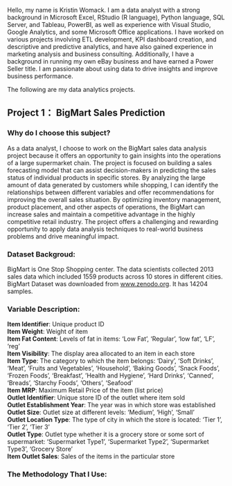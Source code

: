 Hello, my name is Kristin Womack. I am a data analyst with a strong background in Microsoft Excel, RStudio (R language), Python language, SQL Server, and Tableau, PowerBI, as well as experience with Visual Studio, Google Analytics, and some Microsoft Office applications. I have worked on various projects involving ETL development, KPI dashboard creation, and descriptive and predictive analytics, and have also gained experience in marketing analysis and business consulting. Additionally, I have a background in running my own eBay business and have earned a Power Seller title. I am passionate about using data to drive insights and improve business performance.  

The following are my data analytics projects.   

## Project 1： BigMart Sales Prediction  
### Why do I choose this subject?   
As a data analyst, I choose to work on the BigMart sales data analysis project because it offers an opportunity to gain insights into the operations of a large supermarket chain. The project is focused on building a sales forecasting model that can assist decision-makers in predicting the sales status of individual products in specific stores. By analyzing the large amount of data generated by customers while shopping, I can identify the relationships between different variables and offer recommendations for improving the overall sales situation. By optimizing inventory management, product placement, and other aspects of operations, the BigMart can increase sales and maintain a competitive advantage in the highly competitive retail industry. The project offers a challenging and rewarding opportunity to apply data analysis techniques to real-world business problems and drive meaningful impact.    
    
### Dataset Backgroud:   
BigMart is One Stop Shopping center. The data scientists collected 2013 sales data which included 1559 products across 10 stores in different cities. BigMart Dataset was downloaded from www.zenodo.org. It has 14204 samples.  

### Variable Description: 
**Item Identifier**: Unique product ID  
**Item Weight**: Weight of item  
**Item Fat Content**: Levels of fat in items: ‘Low Fat’, ‘Regular’, ‘low fat’, ‘LF’, ‘reg’  
**Item Visibility**: The display area allocated to an item in each store  
**Item Type**: The category to which the item belongs: ‘Dairy’, ‘Soft Drinks’, ‘Meat’, ‘Fruits and Vegetables’, ‘Household’, ‘Baking Goods’, ‘Snack Foods’, ‘Frozen Foods’, ‘Breakfast’, ’Health and Hygiene’, ‘Hard Drinks’, ‘Canned’, ‘Breads’, ‘Starchy Foods’, ‘Others’, ‘Seafood’  
**Item MRP**: Maximum Retail Price of the item (list price)  
**Outlet Identifier**: Unique store ID of the outlet where item sold  
**Outlet Establishment Year**: The year was in which store was established  
**Outlet Size**: Outlet size at different levels: ‘Medium’, ‘High’, ‘Small’  
**Outlet Location Type**: The type of city in which the store is located: ‘Tier 1’, ‘Tier 2’, ‘Tier 3’  
**Outlet Type**: Outlet type whether it is a grocery store or some sort of supermarket: ‘Supermarket Type1’, ‘Supermarket Type2’, ‘Supermarket Type3’, ‘Grocery Store’  
**Item Outlet Sales**: Sales of the items in the particular store      

### The Methodology That I Use:  
